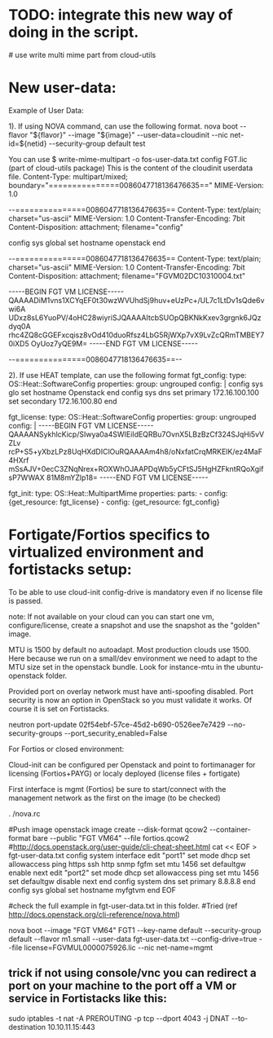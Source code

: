 # TODO: integrate this new way of doing in the script.
# use write multi mime part from cloud-utils
# New user-data:

Example of User Data:

1). If using NOVA command, can use the following format.
nova boot --flavor "${flavor}" --image "${image}" --user-data=cloudinit --nic net-id=${netid} --security-group default test


You can use 
$ write-mime-multipart -o fos-user-data.txt config FGT.lic
(part of cloud-utils package)
This is the content of the cloudinit userdata file.
Content-Type: multipart/mixed; boundary="===============0086047718136476635=="
MIME-Version: 1.0

--===============0086047718136476635==
Content-Type: text/plain; charset="us-ascii"
MIME-Version: 1.0
Content-Transfer-Encoding: 7bit
Content-Disposition: attachment; filename="config"

config sys global
    set hostname openstack
end

--===============0086047718136476635==
Content-Type: text/plain; charset="us-ascii"
MIME-Version: 1.0
Content-Transfer-Encoding: 7bit
Content-Disposition: attachment; filename="FGVM02DC10310004.txt"

-----BEGIN FGT VM LICENSE-----
QAAAADiM1vns1XCYqEF0t30wzWVUhdSj9huv+eUzPc+/UL7c1LtDv1sQde6vwi6A
UDxz8sL6YuoPV/4oHC28wiyriSJQAAAAItcbSUOpQBKNkKxev3grgnk6JQzdyq0A
rhc4ZQ8cGGEFxcqisz8vOd410duoRfsz4LbG5RjWXp7vX9LvZcQRmTMBEY70iXD5
OyUoz7yQE9M=
-----END FGT VM LICENSE-----

--===============0086047718136476635==--



2). If use HEAT template, can use the following format
fgt_config:
  type: OS::Heat::SoftwareConfig
  properties:
    group: ungrouped
    config: |
      config sys glo
      set hostname Openstack
      end
      config sys dns
      set primary 172.16.100.100
      set secondary 172.16.100.80
      end

 fgt_license:
  type: OS::Heat::SoftwareConfig
  properties:
    group: ungrouped
    config: |
       -----BEGIN FGT VM LICENSE-----
       QAAAANSykhlcKicp/SIwya0a4SWIEiIdEQRBu7OvnX5LBzBzCf324SJqHi5vVZLv
       rcP+S5+yXbzLPz8UqHXdDIClOuRQAAAAm4h8/oNxfatCrqMRKElK/ez4MaF4HXrf
       mSsAJV+0ecC3ZNqNrex+ROXWhOJAAPDqWb5yCFtSJ5HgHZFkntRQoXgifsP7WWAX
       81M8mYZlp18=
       -----END FGT VM LICENSE-----

 fgt_init:
  type: OS::Heat::MultipartMime
  properties:
    parts:
     - config: {get_resource: fgt_license}
     - config: {get_resource: fgt_config}


# Fortigate/Fortios specifics to virtualized environment and fortistacks setup:


To be able to use cloud-init config-drive is mandatory even if no license file is passed.

note: If not available on your cloud can you can start one vm, configure/license, create a snapshot and use the snapshot as the "golden" image.

MTU is 1500 by default no autoadapt. Most production clouds use 1500. Here because we run on a small/dev environment we need to adapt to the MTU size set in the openstack bundle. Look for instance-mtu in the ubuntu-openstack folder.

Provided port on overlay network must have anti-spoofing disabled. Port security is now an option in OpenStack so you must validate it works.
Of course it is set on Fortistacks.

neutron port-update 02f54ebf-57ce-45d2-b690-0526ee7e7429 --no-security-groups --port_security_enabled=False


For Fortios or closed environment:

Cloud-init can be configured per Openstack and point to fortimanager for licensing (Fortios+PAYG) or localy deployed (license files + fortigate)

First interface is mgmt (Fortios) be sure to start/connect with the management network as the first on the image (to be checked)

. /nova.rc

#Push image
openstack image create --disk-format qcow2 --container-format bare  --public  "FGT VM64"  --file fortios.qcow2
#http://docs.openstack.org/user-guide/cli-cheat-sheet.html
cat << EOF > fgt-user-data.txt
config system interface
 edit "port1"
  set mode dhcp
  set allowaccess ping https ssh http snmp fgfm
  set mtu 1456
  set defaultgw enable 
 next
 edit "port2"
  set mode dhcp
  set allowaccess ping
  set mtu 1456
  set defaultgw disable
 next
end
config system dns
 set primary 8.8.8.8
end
config sys global
 set hostname myfgtvm
end
EOF

#check the full example in fgt-user-data.txt in this folder.
#Tried (ref http://docs.openstack.org/cli-reference/nova.html)

nova boot --image "FGT VM64" FGT1 --key-name default --security-group default --flavor m1.small --user-data fgt-user-data.txt --config-drive=true --file license=FGVMUL0000075926.lic --nic net-name=mgmt


## trick if not using console/vnc you can redirect a port on your machine to the port off a VM or service in Fortistacks like this:
sudo iptables -t nat -A PREROUTING -p tcp --dport 4043 -j DNAT --to-destination 10.10.11.15:443
